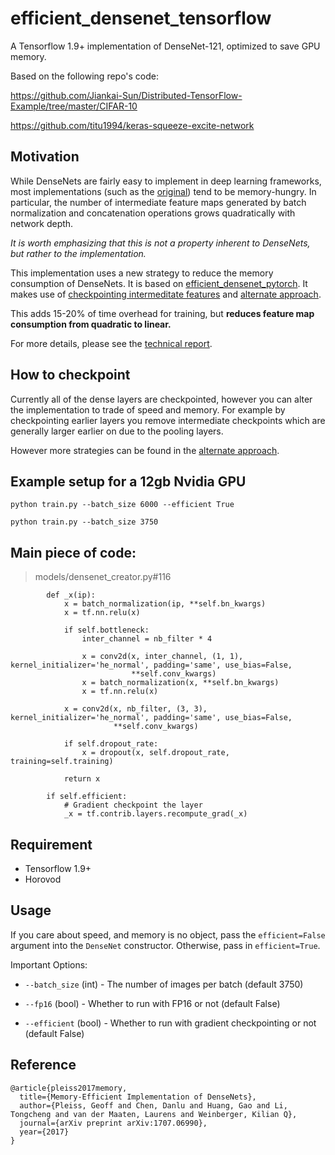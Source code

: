 # efficient_densenet_tensorflow
A Tensorflow 1.9+ implementation of DenseNet-121, optimized to save GPU memory.

Based on the following repo's code:

https://github.com/Jiankai-Sun/Distributed-TensorFlow-Example/tree/master/CIFAR-10

https://github.com/titu1994/keras-squeeze-excite-network


## Motivation
While DenseNets are fairly easy to implement in deep learning frameworks, most
implementations (such as the [original](https://github.com/liuzhuang13/DenseNet)) tend to be memory-hungry.
In particular, the number of intermediate feature maps generated by batch normalization and concatenation operations
grows quadratically with network depth.

*It is worth emphasizing that this is not a property inherent to DenseNets, but rather to the implementation.*

This implementation uses a new strategy to reduce the memory consumption of DenseNets.
It is based on [efficient_densenet_pytorch](https://github.com/gpleiss/efficient_densenet_pytorch).
It makes use of [checkpointing intermeditate features](https://www.tensorflow.org/versions/r1.5/api_docs/python/tf/contrib/layers/recompute_grad) and
[alternate approach](https://github.com/openai/gradient-checkpointing).

This adds 15-20% of time overhead for training, but **reduces feature map consumption from quadratic to linear.**

For more details, please see the [technical report](https://arxiv.org/pdf/1707.06990.pdf).

## How to checkpoint
Currently all of the dense layers are checkpointed, however you can alter the implementation to trade of speed and memory.
For example by checkpointing earlier layers you remove intermediate checkpoints which are generally larger earlier on due to the
pooling layers.

However more strategies can be found in the [alternate approach](https://github.com/openai/gradient-checkpointing).

## Example setup for a 12gb Nvidia GPU
`python train.py --batch_size 6000 --efficient True`

`python train.py --batch_size 3750`

## Main piece of code:
> models/densenet_creator.py#116
```
        def _x(ip):
            x = batch_normalization(ip, **self.bn_kwargs)
            x = tf.nn.relu(x)

            if self.bottleneck:
                inter_channel = nb_filter * 4

                x = conv2d(x, inter_channel, (1, 1), kernel_initializer='he_normal', padding='same', use_bias=False,
                           **self.conv_kwargs)
                x = batch_normalization(x, **self.bn_kwargs)
                x = tf.nn.relu(x)

            x = conv2d(x, nb_filter, (3, 3), kernel_initializer='he_normal', padding='same', use_bias=False,
                       **self.conv_kwargs)

            if self.dropout_rate:
                x = dropout(x, self.dropout_rate, training=self.training)

            return x

        if self.efficient:
            # Gradient checkpoint the layer
            _x = tf.contrib.layers.recompute_grad(_x)

```

## Requirement
- Tensorflow 1.9+
- Horovod

## Usage
If you care about speed, and memory is no object, pass the `efficient=False` argument into the `DenseNet` constructor.
Otherwise, pass in `efficient=True`.

Important Options:
- `--batch_size` (int) - The number of images per batch (default 3750)

- `--fp16` (bool) - Whether to run with FP16 or not  (default False)

- `--efficient` (bool) - Whether to run with gradient checkpointing or not (default False)


## Reference

```
@article{pleiss2017memory,
  title={Memory-Efficient Implementation of DenseNets},
  author={Pleiss, Geoff and Chen, Danlu and Huang, Gao and Li, Tongcheng and van der Maaten, Laurens and Weinberger, Kilian Q},
  journal={arXiv preprint arXiv:1707.06990},
  year={2017}
}
```
